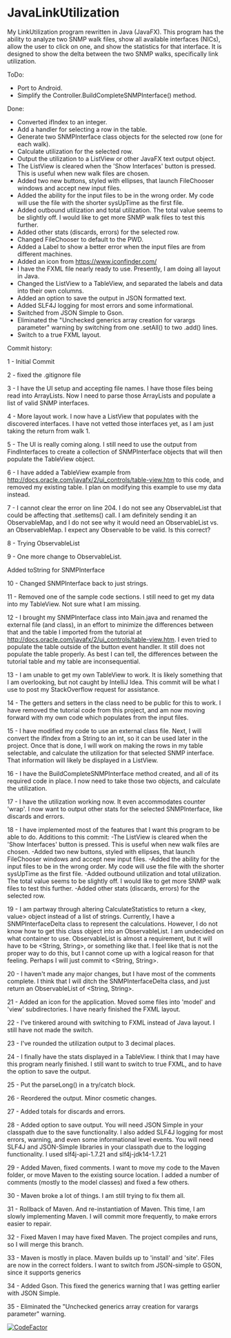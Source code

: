 # JavaLinkUtilization
My LinkUtilization program rewritten in Java (JavaFX).
This program has the ability to analyze two SNMP walk files, show all available interfaces (NICs), allow the user to click on one, and show the statistics for that interface.  It is designed to show the delta between the two SNMP walks, specifically link utilization.


ToDo:
- Port to Android.
- Simplify the Controller.BuildCompleteSNMPInterface() method.


Done:
- Converted ifIndex to an integer.
- Add a handler for selecting a row in the table.
- Generate two SNMPInterface class objects for the selected row (one for each walk).
- Calculate utilization for the selected row.
- Output the utilization to a ListView or other JavaFX text output object.
- The ListView is cleared when the 'Show Interfaces' button is pressed.  This is useful when new walk files are chosen.
- Added two new buttons, styled with ellipses, that launch FileChooser windows and accept new input files.
- Added the ability for the input files to be in the wrong order.  My code will use the file with the shorter sysUpTime as the first file.
- Added outbound utilization and total utilization.  The total value seems to be slightly off.  I would like to get more SNMP walk files to test this further.
- Added other stats (discards, errors) for the selected row.
- Changed FileChooser to default to the PWD.
- Added a Label to show a better error when the input files are from different machines.
- Added an icon from https://www.iconfinder.com/
- I have the FXML file nearly ready to use.  Presently, I am doing all layout in Java.
- Changed the ListView to a TableView, and separated the labels and data into their own columns.
- Added an option to save the output in JSON formatted text.
- Added SLF4J logging for most errors and some informational.
- Switched from JSON Simple to Gson.
- Eliminated the "Unchecked generics array creation for varargs parameter" warning by switching from one .setAll() to two .add() lines.
- Switch to a true FXML layout.


Commit history:

1 - Initial Commit

2 - fixed the .gitignore file

3 - I have the UI setup and accepting file names. I have those files being read into ArrayLists. Now I need to parse those ArrayLists and populate a list of valid SNMP interfaces.

4 - More layout work. I now have a ListView that populates with the discovered interfaces. I have not vetted those interfaces yet, as I am just taking the return from walk 1.

5 - The UI is really coming along. I still need to use the output from FindInterfaces to create a collection of SNMPInterface objects that will then populate the TableView object.

6 - I have added a TableView example from http://docs.oracle.com/javafx/2/ui_controls/table-view.htm to this code, and removed my existing table.  I plan on modifying this example to use my data instead.

7 - I cannot clear the error on line 204. I do not see any ObservableList that could be affecting that .setItems() call. I am definitely sending it an ObservableMap, and I do not see why it would need an ObservableList vs. an ObservableMap. I expect any Observable to be valid. Is this correct?

8 - Trying ObservableList

9 - One more change to ObservableList.

Added toString for SNMPInterface

10 - Changed SNMPInterface back to just strings.

11 - Removed one of the sample code sections. I still need to get my data into my TableView. Not sure what I am missing.

12 - I brought my SNMPInterface class into Main.java and renamed the external file (and class), in an effort to minimize the differences between that and the table I imported from the tutorial at http://docs.oracle.com/javafx/2/ui_controls/table-view.htm.  I even tried to populate the table outside of the button event handler.  It still does not populate the table properly.  As best I can tell, the differences between the tutorial table and my table are inconsequential.

13 - I am unable to get my own TableView to work. It is likely something that I am overlooking, but not caught by IntelliJ Idea. This commit will be what I use to post my StackOverflow request for assistance.

14 - The getters and setters in the class need to be public for this to work.
I have removed the tutorial code from this project, and am now moving forward with my own code which populates from the input files.

15 - I have modified my code to use an external class file.
Next, I will convert the ifIndex from a String to an int, so it can be used later in the project.
Once that is done, I will work on making the rows in my table selectable, and calculate the utilization for that selected SNMP interface.  That information will likely be displayed in a ListView.

16 - I have the BuildCompleteSNMPInterface method created, and all of its required code in place.
I now need to take those two objects, and calculate the utilization.

17 - I have the utilization working now. It even accommodates counter 'wrap'.
I now want to output other stats for the selected SNMPInterface, like discards and errors.

18 - I have implemented most of the features that I want this program to be able to do.
Additions to this commit:
-The ListView is cleared when the 'Show Interfaces' button is pressed.  This is useful when new walk files are chosen.
-Added two new buttons, styled with ellipses, that launch FileChooser windows and accept new input files.
-Added the ability for the input files to be in the wrong order.  My code will use the file with the shorter sysUpTime as the first file.
-Added outbound utilization and total utilization.  The total value seems to be slightly off.  I would like to get more SNMP walk files to test this further.
-Added other stats (discards, errors) for the selected row.

19 - I am partway through altering CalculateStatistics to return a <key, value> object instead of a list of strings. Currently, I have a SNMPInterfaceDelta class to represent the calculations. However, I do not know how to get this class object into an ObservableList.
I am undecided on what container to use.  ObservableList is almost a requirement, but it will have to be <String, String>, or something like that.  I feel like that is not the proper way to do this, but I cannot come up with a logical reason for that feeling.   Perhaps I will just commit to <String, String>.

20 - I haven't made any major changes, but I have most of the comments complete.
I think that I will ditch the SNMPInterfaceDelta class, and just return an ObservableList of <String, String>.

21 - Added an icon for the application.
Moved some files into 'model' and 'view' subdirectories.
I have nearly finished the FXML layout.

22 - I've tinkered around with switching to FXML instead of Java layout. I still have not made the switch.

23 - I've rounded the utilization output to 3 decimal places.

24 - I finally have the stats displayed in a TableView.
I think that I may have this program nearly finished.
I still want to switch to true FXML, and to have the option to save the output.

25 - Put the parseLong() in a try/catch block.

26 - Reordered the output. Minor cosmetic changes.

27 - Added totals for discards and errors.

28 - Added option to save output.
You will need JSON Simple in your classpath due to the save functionality.
I also added SLF4J logging for most errors, warning, and even some informational level events.
You will need SLF4J and JSON-Simple libraries in your classpath due to the logging functionality.  I used slf4j-api-1.7.21 and slf4j-jdk14-1.7.21

29 - Added Maven, fixed comments.
I want to move my code to the Maven folder, or move Maven to the existing source location.
I added a number of comments (mostly to the model classes) and fixed a few others.

30 - Maven broke a lot of things.
I am still trying to fix them all.

31 - Rollback of Maven.
And re-instantiation of Maven.
This time, I am slowly implementing Maven.  I will commit more frequently, to make errors easier to repair.

32 - Fixed Maven
I may have fixed Maven.
The project compiles and runs, so I will merge this branch.

33 - Maven is mostly in place.
Maven builds up to 'install' and 'site'.
Files are now in the correct folders.
I want to switch from JSON-simple to GSON, since it supports generics

34 - Added Gson.
This fixed the generics warning that I was getting earlier with JSON Simple.

35 - Eliminated the "Unchecked generics array creation for varargs parameter" warning.

[![CodeFactor](https://www.codefactor.io/repository/github/adamjhowell/javalinkutilization/badge)](https://www.codefactor.io/repository/github/adamjhowell/javalinkutilization)
